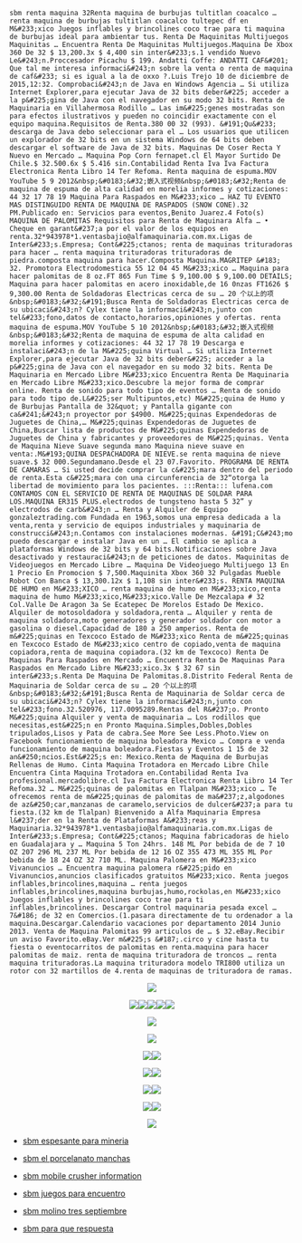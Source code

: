 
```
sbm renta maquina 32Renta maquina de burbujas tultitlan coacalco … renta maquina de burbujas tultitlan coacalco tultepec df en M&#233;xico Juegos inflables y brincolines coco trae para ti maquina de burbujas ideal para ambientar tus. Renta De Maquinitas Multijuegos Maquinitas … Encuentra Renta De Maquinitas Multijuegos.Maquina De Xbox 360 De 32 $ 13,200.3x $ 4,400 sin inter&#233;s.1 vendido Nuevo Le&#243;n.Proccesador Picachu $ 199. Andatti Coffe: ANDATTI CAF&#201; Que tal me interesa informaci&#243;n sobre la venta o renta de maquina de caf&#233; si es igual a la de oxxo ?.Luis Trejo 10 de diciembre de 2015,12:32. Comprobaci&#243;n de Java en Windows Agencia … Si utiliza Internet Explorer,para ejecutar Java de 32 bits deber&#225; acceder a la p&#225;gina de Java con el navegador en su modo 32 bits. Renta de Maquinaria en Villahermosa Rodillo … Las im&#225;genes mostradas son para efectos ilustrativos y pueden no coincidir exactamente con el equipo maquina.Requisitos de Renta.380 00 32 (993). &#191;Qu&#233; descarga de Java debo seleccionar para el … Los usuarios que utilicen un explorador de 32 bits en un sistema Windows de 64 bits deben descargar el software de Java de 32 bits. Maquinas De Coser Recta Y Nuevo en Mercado … Maquina Pop Corn fernapet.cl El Mayor Surtido De Chile.$ 32.500.6x $ 5.416 sin.Contabilidad Renta Iva Iva Factura Electronica Renta Libro 14 Ter Refoma. Renta maquina de espuma.MOV YouTube 5 9 2012&nbsp;&#0183;&#32;嵌入式视频&nbsp;&#0183;&#32;Renta de maquina de espuma de alta calidad en morelia informes y cotizaciones: 44 32 17 78 19 Maquina Para Raspados en M&#233;xico … HAZ TU EVENTO MAS DISTINGUIDO RENTA DE MAQUINA DE RASPADOS (SNOW CONE).32 PM.Publicado en: Servicios para eventos,Benito Juarez.4 Foto(s) MAQUINA DE PALOMITAS Requisitos para Renta de Maquinara Alfa … • Cheque en garant&#237;a por el valor de los equipos en renta.32*943978*1.ventasbajio@alfamaquinaria.com.mx.Ligas de Inter&#233;s.Empresa; Cont&#225;ctanos; renta de maquinas trituradoras para hacer … renta maquina trituradoras trituradoras de piedra.composta maquina para hacer.Composta Maquina.MAGRITEP &#183; 32. Promotora Electrodomestica 55 12 04 45 M&#233;xico … Maquina para hacer palomitas de 8 oz.FT 865 Fun Time $ 9,100.00 $ 9,100.00 DETAILS; Maquina para hacer palomitas en acero inoxidable,de 16 0nzas FT1626 $ 9,300.00 Renta de Soldadoras Electricas cerca de su … 20 个以上的项&nbsp;&#0183;&#32;&#191;Busca Renta de Soldadoras Electricas cerca de su ubicaci&#243;n? Cylex tiene la informaci&#243;n,junto con tel&#233;fono,datos de contacto,horarios,opiniones y ofertas. renta maquina de espuma.MOV YouTube 5 10 2012&nbsp;&#0183;&#32;嵌入式视频&nbsp;&#0183;&#32;Renta de maquina de espuma de alta calidad en morelia informes y cotizaciones: 44 32 17 78 19 Descarga e instalaci&#243;n de la M&#225;quina Virtual … Si utiliza Internet Explorer,para ejecutar Java de 32 bits deber&#225; acceder a la p&#225;gina de Java con el navegador en su modo 32 bits. Renta De Maquinaria en Mercado Libre M&#233;xico Encuentra Renta De Maquinaria en Mercado Libre M&#233;xico.Descubre la mejor forma de comprar online. Renta de sonido para todo tipo de eventos … Renta de sonido para todo tipo de.L&#225;ser Multipuntos,etc) M&#225;quina de Humo y de Burbujas Pantalla de 32&quot; y Pantalla gigante con ca&#241;&#243;n proyector por $4900. M&#225;quinas Expendedoras de Juguetes de China,… M&#225;quinas Expendedoras de Juguetes de China,Buscar lista de productos de M&#225;quinas Expendedoras de Juguetes de China y fabricantes y proveedores de M&#225;quinas. Venta de Maquina Nieve Suave segunda mano Maquina nieve suave en venta:.M&#193;QUINA DESPACHADORA DE NIEVE.se renta maquina de nieve suave.$ 32 000.Segundamano.Desde el 23 07.Favorito. PROGRAMA DE RENTA DE CAMARAS … Si usted decide comprar la c&#225;mara dentro del periodo de renta.Esta c&#225;mara con una circunferencia de 32“otorga la libertad de movimiento para los pacientes. :::Renta::: lufena.com CONTAMOS CON EL SERVICIO DE RENTA DE MAQUINAS DE SOLDAR PARA LOS.MAQUINA ER315 PLUS.electrodos de tungsteno hasta 5 32” y electrodos de carb&#243;n … Renta y Alquiler de Equipo gonzaleztrading.com Fundada en 1963,somos una empresa dedicada a la venta,renta y servicio de equipos industriales y maquinaria de construcci&#243;n.Contamos con instalaciones modernas. &#191;C&#243;mo puedo descargar e instalar Java en un … El cambio se aplica a plataformas Windows de 32 bits y 64 bits.Notificaciones sobre Java desactivado y restauraci&#243;n de peticiones de datos. Maquinitas de Videojuegos en Mercado Libre … Maquina De Videojuego Multijuego 13 En 1 Precio En Promocion $ 7,500.Maquinita Xbox 360 32 Pulgadas Mueble Robot Con Banca $ 13,300.12x $ 1,108 sin inter&#233;s. RENTA MAQUINA DE HUMO en M&#233;XICO … renta maquina de humo en M&#233;xico,renta maquina de humo M&#233;xico,M&#233;xico.Valle De Mezcalapa # 32 Col.Valle De Aragon 3a Se Ecatepec De Morelos Estado De Mexico. Alquiler de motosoldadora y soldadora,renta … Alquiler y renta de maquina soldadora,moto generadores y generador soldador con motor a gasolina o diesel.Capacidad de 180 a 250 amperios. Renta de m&#225;quinas en Texcoco Estado de M&#233;xico Renta de m&#225;quinas en Texcoco Estado de M&#233;xico centro de copiado,venta de maquina copiadora,renta de maquina copiadora.(32 km de Texcoco) Renta De Maquinas Para Raspados en Mercado … Encuentra Renta De Maquinas Para Raspados en Mercado Libre M&#233;xico.3x $ 32 67 sin inter&#233;s.Renta De Maquina De Palomitas.8.Distrito Federal Renta de Maquinaria de Soldar cerca de su … 20 个以上的项&nbsp;&#0183;&#32;&#191;Busca Renta de Maquinaria de Soldar cerca de su ubicaci&#243;n? Cylex tiene la informaci&#243;n,junto con tel&#233;fono.32.520976, 117.0095289.Rentas del R&#237;o. Pronto M&#225;quina Alquiler y venta de maquinaria … Los rodillos que necesitas,est&#225;n en Pronto Maquina.Simples,Dobles,Dobles tripulados,Lisos y Pata de cabra.See More See Less.Photo.View on Facebook funcionamiento de maquina boleadora Mexico … Compra e venda funcionamiento de maquina boleadora.Fiestas y Eventos 1 15 de 32 an&#250;ncios.Est&#225;s en: Mexico.Renta de Maquina de Burbujas Rellenas de Humo. Cinta Maquina Trotadora en Mercado Libre Chile Encuentra Cinta Maquina Trotadora en.Contabilidad Renta Iva profesional.mercadolibre.cl Iva Factura Electronica Renta Libro 14 Ter Refoma.32 … M&#225;quinas de palomitas en Tlalpan M&#233;xico … Te ofrecemos renta de m&#225;quinas de palomitas de ma&#237;z,algodones de az&#250;car,manzanas de caramelo,servicios de dulcer&#237;a para tu fiesta.(32 km de Tlalpan) Bienvenido a Alfa Maquinaria Empresa l&#237;der en la Renta de Plataformas A&#233;reas y Maquinaria.32*943978*1.ventasbajio@alfamaquinaria.com.mx.Ligas de Inter&#233;s.Empresa; Cont&#225;ctanos; Maquina fabricadoras de hielo en Guadalajara y … Maquina 5 Ton 24hrs. 148 ML Por bebida de de 7 10 OZ 207 296 ML 237 ML Por bebida de 12 16 OZ 355 473 ML 355 ML Por bebida de 18 24 OZ 32 710 ML. Maquina Palomera en M&#233;xico Vivanuncios … Encuentra maquina palomera r&#225;pido en Vivanuncios,anuncios clasificados gratuitos M&#233;xico. Renta juegos inflables,brincolines,maquina … renta juegos inflables,brincolines,maquina burbujas,humo,rockolas,en M&#233;xico Juegos inflables y brincolines coco trae para ti inflables,brincolines. Descargar Control maquinaria pesada excel … 7&#186; de 32 en Comercios.(1.pasara directamente de tu ordenador a la maquina.Descargar.Calendario vacaciones por departamento 2014 Junio 2013. Venta de Maquina Palomitas 99 articulos de … $ 32.eBay.Recibir un aviso Favorito.eBay.Ver m&#225;s &#187;.circo y cine hasta tu fiesta o eventocarritos de palomitas en renta.maquina para hacer palomitas de maiz. renta de maquina trituradora de troncos … renta maquina trituradoras.La maquina trituradora modelo TRI800 utiliza un rotor con 32 martillos de 4.renta de maquinas de trituradora de ramas. 
```

<div align="center">

<a href="https://es-crusher.shibang-china.com/github&k=sbm+renta+maquina+32"><img src="https://static.shibang-china.com/es/crusher/logo.jpg"></a>

<a href="https://es-crusher.shibang-china.com/github&k=sbm+renta+maquina+32"><img src="https://static.shibang-china.com/es/crusher/index.jpg"></a><a href="https://es-crusher.shibang-china.com/material.htmlgithub&k=sbm+renta+maquina+32"><img src="https://static.shibang-china.com/es/crusher/material.jpg"></a><a href="https://es-crusher.shibang-china.com/application.htmlgithub&k=sbm+renta+maquina+32"><img src="https://static.shibang-china.com/es/crusher/application.jpg"></a><a href="https://es-crusher.shibang-china.com/aboutus.htmlgithub&k=sbm+renta+maquina+32"><img src="https://static.shibang-china.com/es/crusher/aboutus.jpg"></a><a href="https://es-crusher.shibang-china.com/contact.htmlgithub&k=sbm+renta+maquina+32"><img src="https://static.shibang-china.com/es/crusher/contact.jpg"></a>

<a href="https://es-crusher.shibang-china.com/github&k=sbm+renta+maquina+32"><img src="https://static.shibang-china.com/es/crusher/banner.jpg"></a>

<a href="https://swt.shibang-china.com/github&k=sbm+renta+maquina+32"><img src="https://static.shibang-china.com/es/crusher/text.jpg"></a>

<a href="https://swt.shibang-china.com/github&k=sbm+renta+maquina+32"><img src="https://static.shibang-china.com/es/crusher/chat.jpg"></a><a href="https://es-crusher.shibang-china.com/contact.htmlgithub&k=sbm+renta+maquina+32"><img src="https://static.shibang-china.com/es/crusher/message.jpg"></a>

<a href="https://es-crusher.shibang-china.com/products/pe.htmlgithub&k=sbm+renta+maquina+32"><img src="https://static.shibang-china.com/es/crusher/pe.jpg"></a><a href="https://es-crusher.shibang-china.com/products/pf.htmlgithub&k=sbm+renta+maquina+32"><img src="https://static.shibang-china.com/es/crusher/pf.jpg"></a>

<a href="https://es-crusher.shibang-china.com/products/hpt.htmlgithub&k=sbm+renta+maquina+32"><img src="https://static.shibang-china.com/es/crusher/hpt.jpg"></a><a href="https://es-crusher.shibang-china.com/products/vsi.htmlgithub&k=sbm+renta+maquina+32"><img src="https://static.shibang-china.com/es/crusher/vsi.jpg"></a>

<a href="https://es-crusher.shibang-china.com/products/klv.htmlgithub&k=sbm+renta+maquina+32"><img src="https://static.shibang-china.com/es/crusher/klv.jpg"></a><a href="https://es-crusher.shibang-china.com/products/portable.htmlgithub&k=sbm+renta+maquina+32"><img src="https://static.shibang-china.com/es/crusher/portable.jpg"></a>

<a href="https://swt.shibang-china.com/github&k=sbm+renta+maquina+32"><img src="https://static.shibang-china.com/es/crusher/case.jpg"></a>

</div>


* [sbm espesante para mineria](sbm%20espesante%20para%20mineria.md)

* [sbm el porcelanato manchas](sbm%20el%20porcelanato%20manchas.md)

* [sbm mobile crusher information](sbm%20mobile%20crusher%20information.md)

* [sbm juegos para encuentro](sbm%20juegos%20para%20encuentro.md)

* [sbm molino tres septiembre](sbm%20molino%20tres%20septiembre.md)

* [sbm para que respuesta](sbm%20para%20que%20respuesta.md)